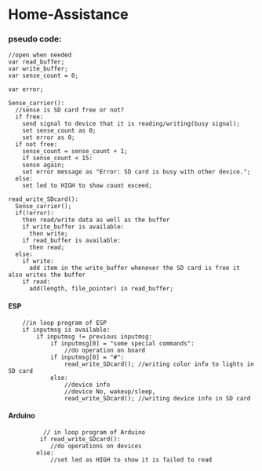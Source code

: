 # Home-Assistance

### pseudo code:
    
    //open when needed
    var read_buffer;
    var write_buffer;
    var sense_count = 0;

    var error;

    Sense_carrier():
      //sense is SD card free or not?
      if free:
        send signal to device that it is reading/writing(busy signal);
        set sense_count as 0;
        set error as 0;
      if not free:
        sense_count = sense_count + 1;
        if sense_count < 15:
        sense again;
        set error message as "Error: SD card is busy with other device.";
      else:
        set led to HIGH to show count exceed;

    read_write_SDcard():
      Sense_carrier();
      if(!error):
        then read/write data as well as the buffer
        if write_buffer is available:
          then write;
        if read_buffer is available:
          then read;
      else:
        if write:
          add item in the write_buffer whenever the SD card is free it also writes the buffer
        if read:
          add(length, file_pointer) in read_buffer;


#### ESP

        //in loop program of ESP
        if inputmsg is available:
            if inputmsg != previous inputmsg:
                if inputmsg[0] = "some special commands":
                    //do operation on board
                if inputmsg[0] = "#":
                    read_write_SDcard(); //writing color info to lights in SD card
                else:
                    //device info
                    //device No, wakeup/sleep, 
                    read_write_SDcard(); //writing device info in SD card
                 
                 
                 
                 
#### Arduino
              
              // in loop program of Arduino
             if read_write_SDcard():
                //do operations on devices
            else:
                //set led as HIGH to show it is failed to read
